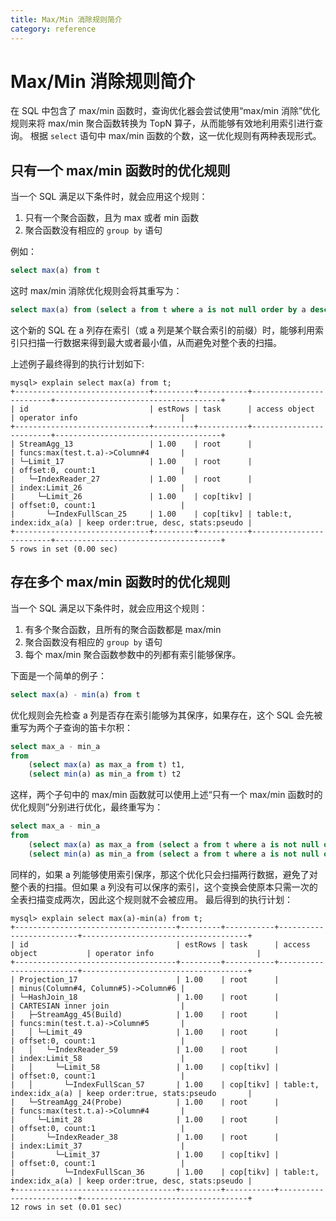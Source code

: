 ```yaml
---
title: Max/Min 消除规则简介
category: reference
---
```


# Max/Min 消除规则简介
在 SQL 中包含了 max/min 函数时，查询优化器会尝试使用“max/min 消除”优化规则来将 max/min 聚合函数转换为 TopN 算子，从而能够有效地利用索引进行查询。
根据 `select` 语句中 max/min 函数的个数，这一优化规则有两种表现形式。

## 只有一个 max/min 函数时的优化规则
当一个 SQL 满足以下条件时，就会应用这个规则：
1. 只有一个聚合函数，且为 max 或者 min 函数
2. 聚合函数没有相应的 `group by` 语句

例如：
```sql
select max(a) from t
```
这时 max/min 消除优化规则会将其重写为：
```sql
select max(a) from (select a from t where a is not null order by a desc limit 1) t
```
这个新的 SQL 在 a 列存在索引（或 a 列是某个联合索引的前缀）时，能够利用索引只扫描一行数据来得到最大或者最小值，从而避免对整个表的扫描。

上述例子最终得到的执行计划如下:
```
mysql> explain select max(a) from t;
+------------------------------+---------+-----------+-------------------------+-------------------------------------+
| id                           | estRows | task      | access object           | operator info                       |
+------------------------------+---------+-----------+-------------------------+-------------------------------------+
| StreamAgg_13                 | 1.00    | root      |                         | funcs:max(test.t.a)->Column#4       |
| └─Limit_17                   | 1.00    | root      |                         | offset:0, count:1                   |
|   └─IndexReader_27           | 1.00    | root      |                         | index:Limit_26                      |
|     └─Limit_26               | 1.00    | cop[tikv] |                         | offset:0, count:1                   |
|       └─IndexFullScan_25     | 1.00    | cop[tikv] | table:t, index:idx_a(a) | keep order:true, desc, stats:pseudo |
+------------------------------+---------+-----------+-------------------------+-------------------------------------+
5 rows in set (0.00 sec)
```

## 存在多个 max/min 函数时的优化规则
当一个 SQL 满足以下条件时，就会应用这个规则：
1. 有多个聚合函数，且所有的聚合函数都是 max/min
2. 聚合函数没有相应的 `group by` 语句
3. 每个 max/min 聚合函数参数中的列都有索引能够保序。

下面是一个简单的例子：
```sql
select max(a) - min(a) from t
```
优化规则会先检查 a 列是否存在索引能够为其保序，如果存在，这个 SQL 会先被重写为两个子查询的笛卡尔积：
```sql
select max_a - min_a
from
    (select max(a) as max_a from t) t1,
    (select min(a) as min_a from t) t2
```
这样，两个子句中的 max/min 函数就可以使用上述“只有一个 max/min 函数时的优化规则”分别进行优化，最终重写为：
```sql
select max_a - min_a
from
    (select max(a) as max_a from (select a from t where a is not null order by a desc limit 1) t) t1,
    (select min(a) as min_a from (select a from t where a is not null order by a asc limit 1) t) t2
```
同样的，如果 a 列能够使用索引保序，那这个优化只会扫描两行数据，避免了对整个表的扫描。但如果 a 列没有可以保序的索引，这个变换会使原本只需一次的全表扫描变成两次，因此这个规则就不会被应用。
最后得到的执行计划：
```
mysql> explain select max(a)-min(a) from t;
+------------------------------------+---------+-----------+-------------------------+-------------------------------------+
| id                                 | estRows | task      | access object           | operator info                       |
+------------------------------------+---------+-----------+-------------------------+-------------------------------------+
| Projection_17                      | 1.00    | root      |                         | minus(Column#4, Column#5)->Column#6 |
| └─HashJoin_18                      | 1.00    | root      |                         | CARTESIAN inner join                |
|   ├─StreamAgg_45(Build)            | 1.00    | root      |                         | funcs:min(test.t.a)->Column#5       |
|   │ └─Limit_49                     | 1.00    | root      |                         | offset:0, count:1                   |
|   │   └─IndexReader_59             | 1.00    | root      |                         | index:Limit_58                      |
|   │     └─Limit_58                 | 1.00    | cop[tikv] |                         | offset:0, count:1                   |
|   │       └─IndexFullScan_57       | 1.00    | cop[tikv] | table:t, index:idx_a(a) | keep order:true, stats:pseudo       |
|   └─StreamAgg_24(Probe)            | 1.00    | root      |                         | funcs:max(test.t.a)->Column#4       |
|     └─Limit_28                     | 1.00    | root      |                         | offset:0, count:1                   |
|       └─IndexReader_38             | 1.00    | root      |                         | index:Limit_37                      |
|         └─Limit_37                 | 1.00    | cop[tikv] |                         | offset:0, count:1                   |
|           └─IndexFullScan_36       | 1.00    | cop[tikv] | table:t, index:idx_a(a) | keep order:true, desc, stats:pseudo |
+------------------------------------+---------+-----------+-------------------------+-------------------------------------+
12 rows in set (0.01 sec)
```